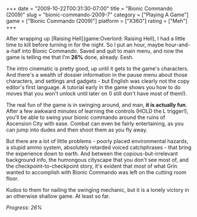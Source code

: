 +++
date = "2009-10-22T00:31:30-07:00"
title = "Bionic Commando (2009)"
slug = "bionic-commando-2009-7"
category = ["Playing A Game"]
game = ["Bionic Commando (2009)"]
platform = ["X360"]
rating = ["Meh"]
+++

After wrapping up [Raising Hell](game:Overlord: Raising Hell), I had a little time to kill before turning in for the night.  So I put an hour, maybe hour-and-a-half into Bionic Commando.  Saved and quit to main menu, and now the game is telling me that I'm <b>26%</b> done, already.  Eesh.

The intro cinematic is pretty good, up until it gets to the game's characters.  And there's a wealth of dossier information in the pause menu about those characters, and settings and gadgets - but English was clearly not the copy editor's first language.  A tutorial early in the game shows you how to do moves that you won't <i>unlock</i> until later on (I still don't have most of them!).

The real fun of the game is in swinging around, and man, <b>it is actually fun</b>.  After a few awkward minutes of learning the controls (HOLD the L trigger!), you'll be able to swing your bionic commando around the ruins of Ascension City with ease.  Combat can even be fairly entertaining, as you can jump into dudes and then shoot them as you fly away.

But there are a lot of little problems - poorly placed environmental hazards, a stupid ammo system, absolutely retarded voiced catchphrases - that bring the experience down to earth.  And between the copious-but-irrelevant background info, the humongous cityscape that you don't see most of, and the checkpoint-to-checkpoint story, it's evident that <i>most</i> of what Grin wanted to accomplish with Bionic Commando was left on the cutting room floor.

Kudos to them for nailing the swinging mechanic, but it is a lonely victory in an otherwise shallow game.  At least so far.

<i>Progress: 26%</i>